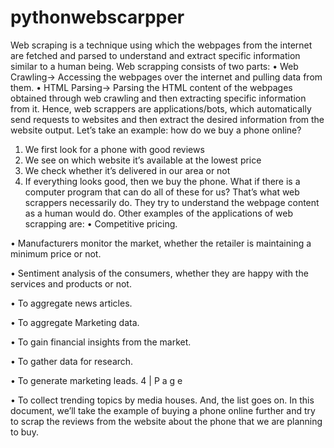 # pythonwebscarpper
Web scraping is a technique using which the webpages from the internet are fetched and parsed
to understand and extract specific information similar to a human being. Web scrapping
consists of two parts:
• Web Crawling→ Accessing the webpages over the internet and pulling data from
them.
• HTML Parsing→ Parsing the HTML content of the webpages obtained through web
crawling and then extracting specific information from it.
Hence, web scrappers are applications/bots, which automatically send requests to websites and
then extract the desired information from the website output.
Let’s take an example:
how do we buy a phone online?
1. We first look for a phone with good reviews
2. We see on which website it’s available at the lowest price
3. We check whether it’s delivered in our area or not
4. If everything looks good, then we buy the phone.
What if there is a computer program that can do all of these for us? That’s what web scrappers
necessarily do. They try to understand the webpage content as a human would do.
Other examples of the applications of web scrapping are:
• Competitive pricing.

• Manufacturers monitor the market, whether the retailer is maintaining a minimum price
or not.

• Sentiment analysis of the consumers, whether they are happy with the services and
products or not.

• To aggregate news articles.

• To aggregate Marketing data.

• To gain financial insights from the market.

• To gather data for research.

• To generate marketing leads.
4 | P a g e

• To collect trending topics by media houses.
And, the list goes on.
In this document, we’ll take the example of buying a phone online further and try to scrap the
reviews from the website about the phone that we are planning to buy.
